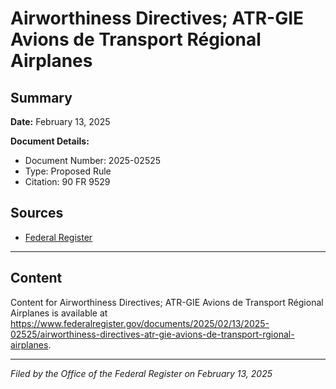 # Airworthiness Directives; ATR-GIE Avions de Transport Régional Airplanes

## Summary

**Date:** February 13, 2025

**Document Details:**
- Document Number: 2025-02525
- Type: Proposed Rule
- Citation: 90 FR 9529

## Sources
- [Federal Register](https://www.federalregister.gov/documents/2025/02/13/2025-02525/airworthiness-directives-atr-gie-avions-de-transport-rgional-airplanes)

---

## Content

Content for Airworthiness Directives; ATR-GIE Avions de Transport Régional Airplanes is available at https://www.federalregister.gov/documents/2025/02/13/2025-02525/airworthiness-directives-atr-gie-avions-de-transport-rgional-airplanes.

---

*Filed by the Office of the Federal Register on February 13, 2025*
